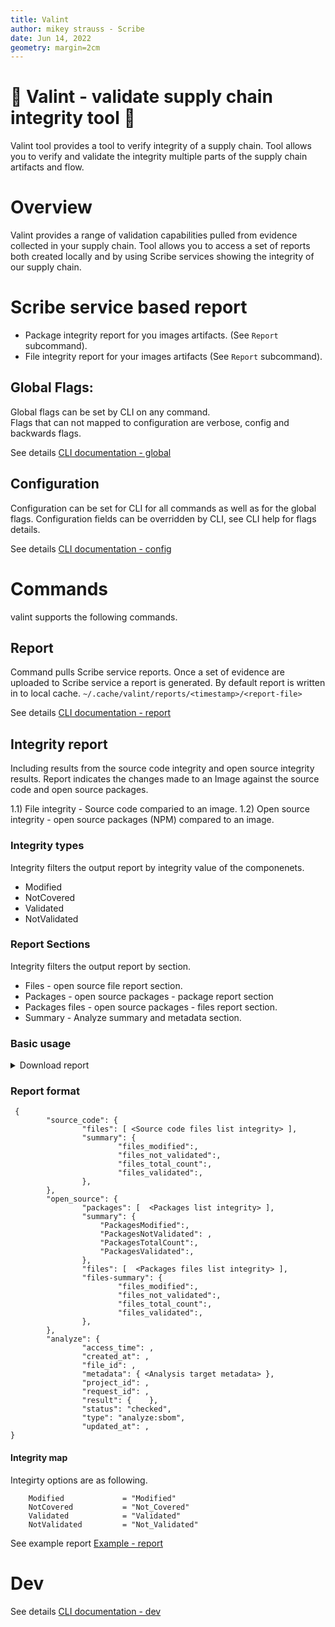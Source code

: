 ```yaml
---
title: Valint
author: mikey strauss - Scribe
date: Jun 14, 2022
geometry: margin=2cm
---
```


# 🦀 Valint - validate supply chain integrity tool  🦀
Valint tool provides a tool to verify integrity of a supply chain.
Tool allows you to verify and validate the integrity multiple parts of the supply chain artifacts and flow.

# Overview
Valint provides a range of validation capabilities pulled from evidence collected in your supply chain.
Tool allows you to access a set of reports both created locally and by using Scribe services showing the integrity of our supply chain.

# Scribe service based report
* Package integrity report for you images artifacts. (See `Report` subcommand).
* File integrity report for your images artifacts (See `Report` subcommand).

## Global Flags:
Global flags can be set by CLI on any command. \
Flags that can not mapped to configuration are verbose, config and backwards flags.

See details [CLI documentation - global](docs/command/valint.md)

## Configuration
Configuration can be set for CLI for all commands as well as for the global flags.
Configuration fields can be overridden by CLI, see CLI help for flags details.

See details [CLI documentation - config](docs/configuration.md)

# Commands
valint supports the following commands.

## Report
Command pulls Scribe service reports.
Once a set of evidence are uploaded to Scribe service a report is generated.
By default report is written in to local cache. 
`~/.cache/valint/reports/<timestamp>/<report-file>`

See details [CLI documentation - report](docs/command/valint_report.md)

## Integrity report
Including results from the source code integrity and open source integrity results.
Report indicates the changes made to an Image against the source code and open source packages.

1.1) File integrity - Source code comparied to an image.
1.2) Open source integrity - open source packages (NPM) compared to an image.

### Integrity types
Integrity filters the output report by integrity value of the componenets.
* Modified
* NotCovered
* Validated
* NotValidated

### Report Sections
Integrity filters the output report by section.
* Files - open source file report section.
* Packages - open source packages - package report section
* Packages files - open source packages - files report section.
* Summary - Analyze summary and metadata section.

### Basic usage
<details>
  <summary> Download report </summary>

Download report and store in a local file.
Using `output-file` you can select where the report will be copied to.

```bash
valint report --scribe.client-id=<client_id> --scribe.client-secret=<client_secret> --output-file my_report.json
```

</details>

### Report format

```
 {
        "source_code": {
                "files": [ <Source code files list integrity> ],
                "summary": {
                        "files_modified":,
                        "files_not_validated":,
                        "files_total_count":,
                        "files_validated":,
                },
        },
        "open_source": {
                "packages": [  <Packages list integrity> ],
                "summary": {
                    "PackagesModified":,
                    "PackagesNotValidated": ,
                    "PackagesTotalCount":,
                    "PackagesValidated":,
                },
                "files": [  <Packages files list integrity> ],
                "files-summary": {
                        "files_modified":,
                        "files_not_validated":,
                        "files_total_count":,
                        "files_validated":,
                },
        },
        "analyze": {
                "access_time": ,
                "created_at": ,
                "file_id": ,
                "metadata": { <Analysis target metadata> },
                "project_id": ,
                "request_id": ,
                "result": {    },
                "status": "checked",
                "type": "analyze:sbom",
                "updated_at": ,
}
```

#### Integrity map
Integirty options are as following.
```
	Modified      	     = "Modified"
	NotCovered           = "Not_Covered"
	Validated            = "Validated"
	NotValidated         = "Not_Validated"
```

See example report [Example - report](docs/report.md)

# Dev
See details [CLI documentation - dev](docs/dev.md)

